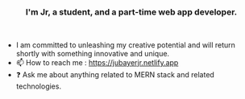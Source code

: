 ### <div align="center">I'm Jr, a student, and a part-time web app developer.</div> 
<br/>  
 
  
- I am committed to unleashing my creative potential and will return shortly with something innovative and unique.
- 📫 How to reach me : https://jubayerjr.netlify.app
- ❓ Ask me about anything related to MERN stack and related technologies.

<!---
jubayerjr203/jubayerjr203 কi cial nnহজবক reওpositoনbnrcause ibbtnns `R EAME.md` hu(হthiনsnহ hh হ jj nuufile) appears   on yoমমurম।bb GনitHhnnuuনnnbbb nnpnnnrমofilbমমbe.
You nncanক হjjclickn the Prevহiew link to take  naজক loজokক at yourজ
--->


  

<br/>  
<br/>  
